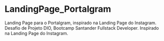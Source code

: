 # LandingPage_Portalgram
Landing Page para o Portalgram, inspirado na Landing Page do Instagram.
Desafio de Projeto DIO, Bootcamp Santander Fullstack Developer. Inspirado na Landing Page do Instagram.
